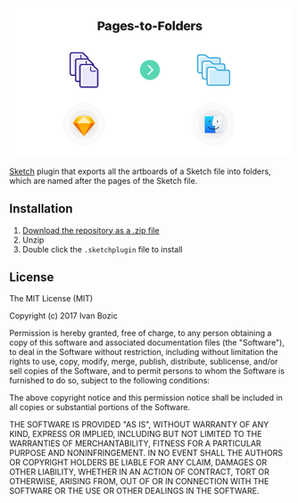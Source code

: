 ![Sketch Pages-to-Folders](/Images/pages-to-folders-hero.png)

[Sketch](https://www.sketchapp.com/) plugin that exports all the artboards of a Sketch file into folders, which are named after the pages of the Sketch file.

## Installation

1. [Download the repository as a .zip file](https://github.com/ivanbozic/sketch-pages-to-folders/zipball/master)
2. Unzip
3. Double click the `.sketchplugin` file to install

## License

The MIT License (MIT)

Copyright (c) 2017 Ivan Bozic

Permission is hereby granted, free of charge, to any person obtaining a copy
of this software and associated documentation files (the "Software"), to deal
in the Software without restriction, including without limitation the rights
to use, copy, modify, merge, publish, distribute, sublicense, and/or sell
copies of the Software, and to permit persons to whom the Software is
furnished to do so, subject to the following conditions:

The above copyright notice and this permission notice shall be included in
all copies or substantial portions of the Software.

THE SOFTWARE IS PROVIDED "AS IS", WITHOUT WARRANTY OF ANY KIND, EXPRESS OR
IMPLIED, INCLUDING BUT NOT LIMITED TO THE WARRANTIES OF MERCHANTABILITY,
FITNESS FOR A PARTICULAR PURPOSE AND NONINFRINGEMENT. IN NO EVENT SHALL THE
AUTHORS OR COPYRIGHT HOLDERS BE LIABLE FOR ANY CLAIM, DAMAGES OR OTHER
LIABILITY, WHETHER IN AN ACTION OF CONTRACT, TORT OR OTHERWISE, ARISING FROM,
OUT OF OR IN CONNECTION WITH THE SOFTWARE OR THE USE OR OTHER DEALINGS IN
THE SOFTWARE.